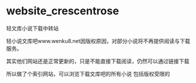 # website_crescentrose
轻文库小说下载中转站

轻小说文库吧www.wenku8.net因版权原因，对部分小说将不再提供阅读与下载服务。

其实他们网站还是正常更新的，只是不能直接下载阅读，仍然可以通过链接下载

所以做了个索引网站，可以浏览下载文库吧的所有小说 包括版权受限的


